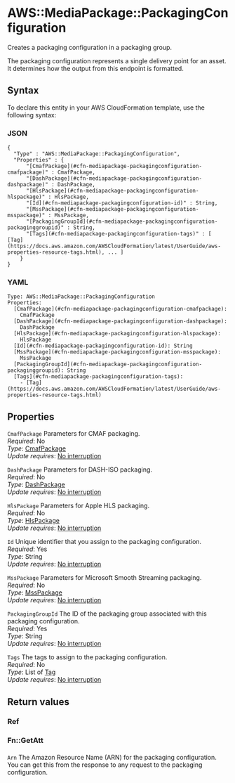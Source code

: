 # AWS::MediaPackage::PackagingConfiguration<a name="aws-resource-mediapackage-packagingconfiguration"></a>

Creates a packaging configuration in a packaging group\.

The packaging configuration represents a single delivery point for an asset\. It determines how the output from this endpoint is formatted\.

## Syntax<a name="aws-resource-mediapackage-packagingconfiguration-syntax"></a>

To declare this entity in your AWS CloudFormation template, use the following syntax:

### JSON<a name="aws-resource-mediapackage-packagingconfiguration-syntax.json"></a>

```
{
  "Type" : "AWS::MediaPackage::PackagingConfiguration",
  "Properties" : {
      "[CmafPackage](#cfn-mediapackage-packagingconfiguration-cmafpackage)" : CmafPackage,
      "[DashPackage](#cfn-mediapackage-packagingconfiguration-dashpackage)" : DashPackage,
      "[HlsPackage](#cfn-mediapackage-packagingconfiguration-hlspackage)" : HlsPackage,
      "[Id](#cfn-mediapackage-packagingconfiguration-id)" : String,
      "[MssPackage](#cfn-mediapackage-packagingconfiguration-msspackage)" : MssPackage,
      "[PackagingGroupId](#cfn-mediapackage-packagingconfiguration-packaginggroupid)" : String,
      "[Tags](#cfn-mediapackage-packagingconfiguration-tags)" : [ [Tag](https://docs.aws.amazon.com/AWSCloudFormation/latest/UserGuide/aws-properties-resource-tags.html), ... ]
    }
}
```

### YAML<a name="aws-resource-mediapackage-packagingconfiguration-syntax.yaml"></a>

```
Type: AWS::MediaPackage::PackagingConfiguration
Properties: 
  [CmafPackage](#cfn-mediapackage-packagingconfiguration-cmafpackage): 
    CmafPackage
  [DashPackage](#cfn-mediapackage-packagingconfiguration-dashpackage): 
    DashPackage
  [HlsPackage](#cfn-mediapackage-packagingconfiguration-hlspackage): 
    HlsPackage
  [Id](#cfn-mediapackage-packagingconfiguration-id): String
  [MssPackage](#cfn-mediapackage-packagingconfiguration-msspackage): 
    MssPackage
  [PackagingGroupId](#cfn-mediapackage-packagingconfiguration-packaginggroupid): String
  [Tags](#cfn-mediapackage-packagingconfiguration-tags): 
    - [Tag](https://docs.aws.amazon.com/AWSCloudFormation/latest/UserGuide/aws-properties-resource-tags.html)
```

## Properties<a name="aws-resource-mediapackage-packagingconfiguration-properties"></a>

`CmafPackage`  <a name="cfn-mediapackage-packagingconfiguration-cmafpackage"></a>
Parameters for CMAF packaging\.  
*Required*: No  
*Type*: [CmafPackage](aws-properties-mediapackage-packagingconfiguration-cmafpackage.md)  
*Update requires*: [No interruption](https://docs.aws.amazon.com/AWSCloudFormation/latest/UserGuide/using-cfn-updating-stacks-update-behaviors.html#update-no-interrupt)

`DashPackage`  <a name="cfn-mediapackage-packagingconfiguration-dashpackage"></a>
Parameters for DASH\-ISO packaging\.  
*Required*: No  
*Type*: [DashPackage](aws-properties-mediapackage-packagingconfiguration-dashpackage.md)  
*Update requires*: [No interruption](https://docs.aws.amazon.com/AWSCloudFormation/latest/UserGuide/using-cfn-updating-stacks-update-behaviors.html#update-no-interrupt)

`HlsPackage`  <a name="cfn-mediapackage-packagingconfiguration-hlspackage"></a>
Parameters for Apple HLS packaging\.  
*Required*: No  
*Type*: [HlsPackage](aws-properties-mediapackage-packagingconfiguration-hlspackage.md)  
*Update requires*: [No interruption](https://docs.aws.amazon.com/AWSCloudFormation/latest/UserGuide/using-cfn-updating-stacks-update-behaviors.html#update-no-interrupt)

`Id`  <a name="cfn-mediapackage-packagingconfiguration-id"></a>
Unique identifier that you assign to the packaging configuration\.  
*Required*: Yes  
*Type*: String  
*Update requires*: [No interruption](https://docs.aws.amazon.com/AWSCloudFormation/latest/UserGuide/using-cfn-updating-stacks-update-behaviors.html#update-no-interrupt)

`MssPackage`  <a name="cfn-mediapackage-packagingconfiguration-msspackage"></a>
Parameters for Microsoft Smooth Streaming packaging\.   
*Required*: No  
*Type*: [MssPackage](aws-properties-mediapackage-packagingconfiguration-msspackage.md)  
*Update requires*: [No interruption](https://docs.aws.amazon.com/AWSCloudFormation/latest/UserGuide/using-cfn-updating-stacks-update-behaviors.html#update-no-interrupt)

`PackagingGroupId`  <a name="cfn-mediapackage-packagingconfiguration-packaginggroupid"></a>
The ID of the packaging group associated with this packaging configuration\.  
*Required*: Yes  
*Type*: String  
*Update requires*: [No interruption](https://docs.aws.amazon.com/AWSCloudFormation/latest/UserGuide/using-cfn-updating-stacks-update-behaviors.html#update-no-interrupt)

`Tags`  <a name="cfn-mediapackage-packagingconfiguration-tags"></a>
The tags to assign to the packaging configuration\.  
*Required*: No  
*Type*: List of [Tag](https://docs.aws.amazon.com/AWSCloudFormation/latest/UserGuide/aws-properties-resource-tags.html)  
*Update requires*: [No interruption](https://docs.aws.amazon.com/AWSCloudFormation/latest/UserGuide/using-cfn-updating-stacks-update-behaviors.html#update-no-interrupt)

## Return values<a name="aws-resource-mediapackage-packagingconfiguration-return-values"></a>

### Ref<a name="aws-resource-mediapackage-packagingconfiguration-return-values-ref"></a>

### Fn::GetAtt<a name="aws-resource-mediapackage-packagingconfiguration-return-values-fn--getatt"></a>

#### <a name="aws-resource-mediapackage-packagingconfiguration-return-values-fn--getatt-fn--getatt"></a>

`Arn`  <a name="Arn-fn::getatt"></a>
The Amazon Resource Name \(ARN\) for the packaging configuration\. You can get this from the response to any request to the packaging configuration\.